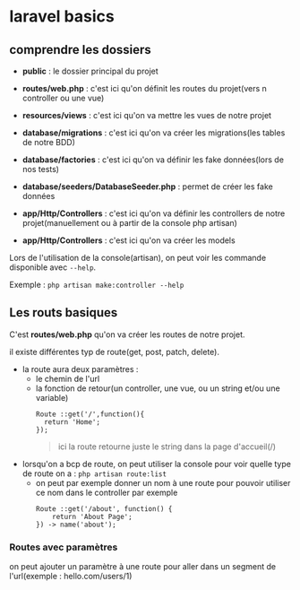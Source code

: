 # laravel basics

## comprendre les dossiers

- **public** : le dossier principal du projet

- **routes/web.php** : c'est ici qu'on définit les routes du projet(vers n controller ou une vue)

- **resources/views** : c'est ici qu'on va mettre les vues de notre projet

- **database/migrations** : c'est ici qu'on va créer les migrations(les tables de notre BDD)

- **database/factories** : c'est ici qu'on va définir les fake données(lors de nos tests)

- **database/seeders/DatabaseSeeder.php** : permet de créer les fake données

- **app/Http/Controllers** : c'est ici qu'on va définir les controllers de notre projet(manuellement ou à partir de la console php artisan)

- **app/Http/Controllers** : c'est ici qu'on va créer les models

Lors de l'utilisation de la console(artisan), on peut voir les commande disponible avec `--help`. 

Exemple : `php artisan make:controller --help`

## Les routs basiques

C'est **routes/web.php** qu'on va créer les routes de notre projet.

il existe différentes typ de route(get, post, patch, delete).
- la route aura deux paramètres :
    - le chemin de l'url
    - la fonction de retour(un controller, une vue, ou un string et/ou une variable)
        ```
      Route ::get('/',function(){
          return 'Home';
      });
      ```
      > ici la route retourne juste le string dans la page d'accueil(/)
- lorsqu'on a bcp de route, on peut utiliser la console pour voir quelle type de route on a : `php artisan route:list`
    - on peut par exemple donner un nom à une route pour pouvoir utiliser ce nom dans le controller par exemple
        ```
        Route ::get('/about', function() {
            return 'About Page';
        }) -> name('about');
      ```

### Routes avec paramètres

on peut ajouter un paramètre à une route pour aller dans un segment de l'url(exemple : hello.com/users/1)

